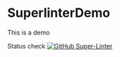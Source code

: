 # SuperlinterDemo
This is a demo

Status check 
[![GitHub Super-Linter](https://github.com/erickdanramirez/SuperlinterDemo/workflows/bvt.yml/badge.svg)](https://github.com/erickdanramirez/SuperlinterDemo/actions/workflows/bvt.yml)
